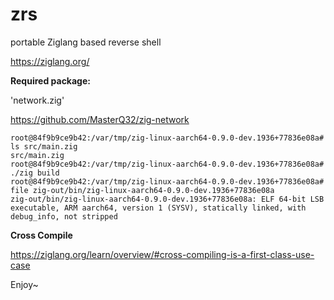 # zrs

portable Ziglang based reverse shell

https://ziglang.org/

**Required package:**

'network.zig'

https://github.com/MasterQ32/zig-network


```
root@84f9b9ce9b42:/var/tmp/zig-linux-aarch64-0.9.0-dev.1936+77836e08a# ls src/main.zig
src/main.zig
root@84f9b9ce9b42:/var/tmp/zig-linux-aarch64-0.9.0-dev.1936+77836e08a# ./zig build
root@84f9b9ce9b42:/var/tmp/zig-linux-aarch64-0.9.0-dev.1936+77836e08a# file zig-out/bin/zig-linux-aarch64-0.9.0-dev.1936+77836e08a 
zig-out/bin/zig-linux-aarch64-0.9.0-dev.1936+77836e08a: ELF 64-bit LSB executable, ARM aarch64, version 1 (SYSV), statically linked, with debug_info, not stripped

```

**Cross Compile**

https://ziglang.org/learn/overview/#cross-compiling-is-a-first-class-use-case


Enjoy~
